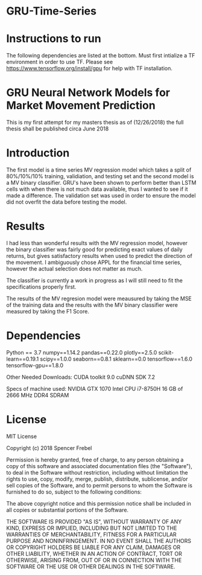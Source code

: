 # GRU-Time-Series

# Instructions to run
The following dependencies are listed at the bottom. Must first intialize a TF environment in order to use TF. 
Please see https://www.tensorflow.org/install/gpu for help with TF installation.




# GRU Neural Network Models for Market Movement Prediction

This is my first attempt for my masters thesis as of (12/26/2018) the full thesis shall be published circa June 2018 

# Introduction
The first model is a time series MV regression model which takes a split of 80%/10%/10% training, validiation, and testing set and the second model is a MV binary classifier. GRU's have been shown to perform better than LSTM cells with when there is not much data available, thus I wanted to see if it made a difference. The validation set was used in order to ensure the model did not overfit the data before testing the model. 


# Results
I had less than wonderful results with the MV regression model, however the binary classifier was fairly good for predicting exact values of daily returns, but gives satisfactory results when used to predict the direction of the movement.
I ambiguously chose APPL for the financial time series, however the actual selection does not matter as much. 

The classifier is currently a work in progress as I will still need to fit the specifications properly first.


The results of the MV regresion model were meausured by taking the MSE of the training data and the results with the MV binary classifier were measured by taking the F1 Score. 

# Dependencies
Python == 3.7
numpy==1.14.2 
pandas==0.22.0 
plotly==2.5.0 
scikit-learn==0.19.1 
scipy==1.0.0 
seaborn==0.8.1 
sklearn==0.0 
tensorflow==1.6.0 
tensorflow-gpu==1.8.0 

Other Needed Downloads:
CUDA toolkit 9.0
cuDNN SDK 7.2

Specs of machine used:
NVIDIA GTX 1070
Intel CPU i7-8750H
16 GB of 2666 MHz DDR4 SDRAM


# License

MIT License

Copyright (c) 2018 Spencer Frebel

Permission is hereby granted, free of charge, to any person obtaining a copy of this software and associated documentation files (the "Software"), to deal in the Software without restriction, including without limitation the rights to use, copy, modify, merge, publish, distribute, sublicense, and/or sell copies of the Software, and to permit persons to whom the Software is furnished to do so, subject to the following conditions:

The above copyright notice and this permission notice shall be included in all copies or substantial portions of the Software.

THE SOFTWARE IS PROVIDED "AS IS", WITHOUT WARRANTY OF ANY KIND, EXPRESS OR IMPLIED, INCLUDING BUT NOT LIMITED TO THE WARRANTIES OF MERCHANTABILITY, FITNESS FOR A PARTICULAR PURPOSE AND NONINFRINGEMENT. IN NO EVENT SHALL THE AUTHORS OR COPYRIGHT HOLDERS BE LIABLE FOR ANY CLAIM, DAMAGES OR OTHER LIABILITY, WHETHER IN AN ACTION OF CONTRACT, TORT OR OTHERWISE, ARISING FROM, OUT OF OR IN CONNECTION WITH THE SOFTWARE OR THE USE OR OTHER DEALINGS IN THE SOFTWARE.


